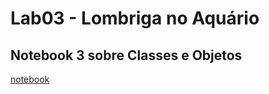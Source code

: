 # Lab03 - Lombriga no Aquário

## Notebook 3 sobre Classes e Objetos

[notebook](https://github.com/Alv3sDaniel/MC322/blob/main/lab03/notebook/lab-lombriga-ra247024.ipynb)
